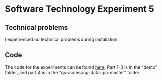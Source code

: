 # Software Technology Experiment 5

## Technical problems

I experienced no technical problems during installation. 

## Code

The code for the experiments can be found [here](https://github.com/maritnl/dat250-exp5). Part 1-3 is in the "demo" folder, and part 4 is in the "gs-accessing-data-jpa-master" folder. 
